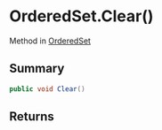 # OrderedSet.Clear()

Method in [OrderedSet](/api/csharp/yarn.compiler.upgrader.orderedset.md)

## Summary



```csharp
public void Clear()
```

## Returns



